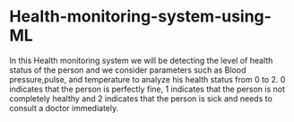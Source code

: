 # Health-monitoring-system-using-ML
In this Health monitoring system we will be detecting the level of health status of the person and we consider parameters such as Blood pressure,pulse, and temperature to analyze his health status from 0 to 2. 0 indicates that the person is perfectly fine, 1 indicates that the person is not completely healthy and 2 indicates that the person is sick and needs to consult a doctor immediately.
